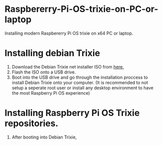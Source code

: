 # Raspbererry-Pi-OS-trixie-on-PC-or-laptop
Installing modern Raspbererry Pi OS trixie on x64 PC or laptop.

# Installing debian Trixie
1. Download the Debian Trixie net installer ISO from [here.](https://www.debian.org/)
2. Flash the ISO onto a USB drive.
3. Boot into the USB drive and go through the installation proccess to install Debian Trixie onto your computer.
(It is recommended to not setup a seperate root user or install any desktop environment to have the most Raspberry Pi OS experience)
# Installing Raspberry Pi OS Trixie repositories.
1. After booting into Debian Trixie, 
